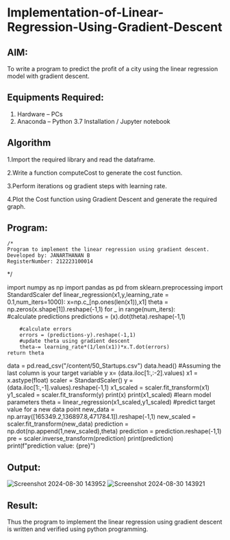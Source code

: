 # Implementation-of-Linear-Regression-Using-Gradient-Descent

## AIM:
To write a program to predict the profit of a city using the linear regression model with gradient descent.

## Equipments Required:
1. Hardware – PCs
2. Anaconda – Python 3.7 Installation / Jupyter notebook

## Algorithm
1.Import the required library and read the dataframe.

2.Write a function computeCost to generate the cost function.

3.Perform iterations og gradient steps with learning rate. 

4.Plot the Cost function using Gradient Descent and generate the required graph. 
## Program:
```
/*
Program to implement the linear regression using gradient descent.
Developed by: JANARTHANAN B
RegisterNumber: 212223100014
```
*/

import numpy as np
import pandas as pd
from sklearn.preprocessing import StandardScaler
def linear_regression(x1,y,learning_rate = 0.1,num_iters=1000):
    x=np.c_[np.ones(len(x1)),x1]
    theta = np.zeros(x.shape[1]).reshape(-1,1)
    for _ in range(num_iters):                    
        #calculate predictions
        predictions = (x).dot(theta).reshape(-1,1)
                     
        #calculate errors
        errors = (predictions-y).reshape(-1,1)
        #update theta using gradient descent
        theta-= learning_rate*(1/len(x1))*x.T.dot(errors)
    return theta

data = pd.read_csv("/content/50_Startups.csv")
data.head()
#Assuming the last column is your target variable y
x= (data.iloc[1:,:-2].values)
x1 = x.astype(float)
scaler = StandardScaler()
y =(data.iloc[1:,-1].values).reshape(-1,1)
x1_scaled = scaler.fit_transform(x1)
y1_scaled = scaler.fit_transform(y)
print(x)
print(x1_scaled)
#learn model parameters
theta = linear_regression(x1_scaled,y1_scaled)
#predict target value for a new data point
new_data = np.array([165349.2,136897.8,471784.1]).reshape(-1,1)
new_scaled = scaler.fit_transform(new_data)
prediction = np.dot(np.append(1,new_scaled),theta)
prediction = prediction.reshape(-1,1)
pre = scaler.inverse_transform(prediction)
print(prediction)
print(f"prediction value: {pre}")

## Output:
![Screenshot 2024-08-30 143952](https://github.com/user-attachments/assets/97fc82d8-bbbf-4953-8a9e-329d834f2d84)
![Screenshot 2024-08-30 143921](https://github.com/user-attachments/assets/0ed7e9b7-ff7e-47f6-b045-623e071af9a2)


## Result:
Thus the program to implement the linear regression using gradient descent is written and verified using python programming.


